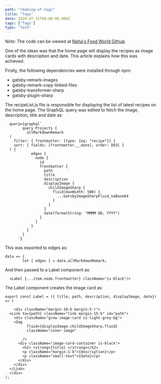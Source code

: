 ```yaml
---
path: "/making-of-tags"
title: "Tags"
date: 2020-07-31T00:00:00.000Z
tags: ["Tags"]
type: "tech"
---
```

*Note:* The code can be viewed at <a href="https://github.com/NehaDadhich/nehasFoodWorld" target="_blank" rel="noopener noreferrer" class="link">  Neha's Food World Github</a>.

One of the ideas was that the home page will display the recipes as image cards with description and date. This article explains how this was achieved.

Firstly, the following dependencies were installed through npm:
- gatsby-remark-images
- gatsby-remark-copy-linked-files
- gatsby-transformer-sharp
- gatsby-plugin-sharp

The recipeList.js file is responsible for displaying the list of latest recipes on the home page. The GraphQL query was edited to fetch the image, description, title and date as:

```Javascript{numberLines: true}
  query={graphql`
        query Projects {
          allMarkdownRemark
  (
    filter: { frontmatter: {type: {eq: "recipe"}} }
    sort: { fields: [frontmatter___date], order: DESC }
  ) {
            edges {
              node {
                id
                frontmatter {
                  path
                  title
                  description
                  displayImage {
                    childImageSharp {
                      fluid(maxWidth: 500) {
                        ...GatsbyImageSharpFluid_noBase64
                      }
                    }
                  }
                  date(formatString: "MMMM DD, YYYY")
                }
              }
            }
          }
        }
      `} 
```
This was exported to edges as:

```Javascript{numberLines: true}
data => {
        let { edges } = data.allMarkdownRemark;
```

And then passed to a Label component as: 

```Javascript{numberLines: true}
  <Label {...item.node.frontmatter} className="is-black"/>
```

The Label component creates the image card as: 

```Javascript{numberLines: true}
export const Label = ({ title, path, description, displayImage, date}) => (
  
    <div className="margin-10-b margin-5-r">
  <Link to={path} className="link margin-15-b" id="path">
    <div className="grow image-card is-light-grey-bg">
    <Img
          fluid={displayImage.childImageSharp.fluid}
          className="cover-image"
          
        />
      <div className="image-card-container is-black">
        <h2> <strong>{title} </strong></h2> 
        <p className="margin-1-b">{description}</p>
        <p className="small-text">{date}</p>
      </div>
    </div>
  </Link>
  </div>
);
```

